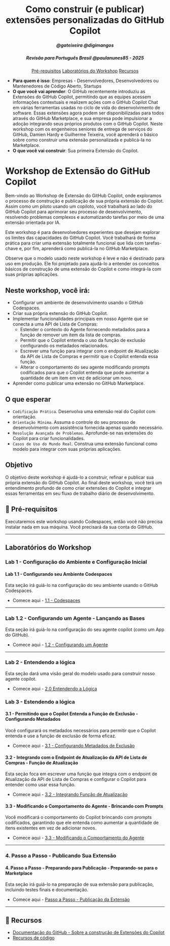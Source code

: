 <h1 align="center">Como construir (e publicar) extensões personalizadas do GitHub Copilot</h1>
<h5 align="center">@gateixeira @digimangos</h5>
<h5 align="center">Revisão para Português Brasil @paulanunes85 - 2025</h5>

<p align="center">
  <a href="#mega-prerequisites">Pré-requisitos</a>
  <a href="#workshop-labs">Laboratórios do Workshop</a>
  <a href="#book-resources">Recursos</a>
</p>

- **Para quem é isso**: Empresas - Desenvolvedores, Desenvolvedores ou Mantenedores de Código Aberto, Startups
- **O que você vai aprender**: O GitHub recentemente introduziu as Extensões do GitHub Copilot, permitindo que as equipes acessem informações contextuais e realizem ações com o GitHub Copilot Chat em várias ferramentas usadas no ciclo de vida do desenvolvimento de software. Essas extensões agora podem ser disponibilizadas para todos através do GitHub Marketplace, e sua empresa pode impulsionar a adoção integrando seus próprios produtos com o GitHub Copilot. Neste workshop com os engenheiros seniores de entrega de serviços do GitHub, Damien Hardy e Guilherme Teixeira, você aprenderá o básico sobre como construir uma extensão personalizada e publicá-la no Marketplace.
- **O que você vai construir**: Sua primeira Extensão do Copilot.

# Workshop de Extensão do GitHub Copilot

Bem-vindo ao Workshop de Extensão do GitHub Copilot, onde exploramos o processo de construção e publicação de sua própria extensão do Copilot. Assim como um piloto usando um copiloto, você trabalhará ao lado do GitHub Copilot para aprimorar seu processo de desenvolvimento, resolvendo problemas complexos e automatizando tarefas por meio de uma extensão orientada por IA.

Este workshop é para desenvolvedores experientes que desejam explorar os limites das capacidades do GitHub Copilot. Você trabalhará de forma prática para criar uma extensão totalmente funcional que lida com tarefas-chave e, por fim, aprenderá como publicá-la no GitHub Marketplace.

Observe que o modelo usado neste workshop é leve e não é destinado para uso em produção. Ele foi projetado para ajudá-lo a entender os conceitos básicos de construção de uma extensão do Copilot e como integrá-la com suas próprias aplicações.

## Neste workshop, você irá:

- Configurar um ambiente de desenvolvimento usando o GitHub Codespaces.
- Criar sua própria extensão do GitHub Copilot.
- Implementar funcionalidades principais em nosso Agente que se conecta a uma API de Lista de Compras:
  - Estender o contexto do Agente fornecendo metadados para a função de remover um item da lista de compras.
  - Permitir que o Copilot entenda o uso da função de exclusão configurando os metadados relacionados.
  - Escrever uma função para integrar com o endpoint de Atualização da API de Lista de Compras e permitir que o Copilot entenda essa função.
  - Alterar o comportamento do seu agente modificando prompts codificados para que o Copilot entenda que pode aumentar a quantidade de um item em vez de adicionar um novo.
- Aprender como publicar uma extensão no GitHub Marketplace.

## O que esperar

- `Codificação Prática`. Desenvolva uma extensão real do Copilot com orientação.
- `Orientação Mínima`. Assuma o controle do seu processo de desenvolvimento com assistência fornecida apenas quando necessário.
- `Resolução Avançada de Problemas`. Aprofunde-se nas extensões do Copilot para criar funcionalidades.
- `Casos de Uso do Mundo Real`. Construa uma extensão funcional como modelo para integrar com suas próprias aplicações.

## Objetivo

O objetivo deste workshop é ajudá-lo a construir, refinar e publicar sua própria extensão do GitHub Copilot. Ao final deste workshop, você terá um entendimento profundo de como criar extensões do Copilot e integrar essas ferramentas em seu fluxo de trabalho diário de desenvolvimento.

## :mega: Pré-requisitos
Executaremos este workshop usando Codespaces, então você não precisa instalar nada em sua máquina. Você precisará da sua conta do GitHub.

---

## Laboratórios do Workshop

### Lab 1 - Configuração do Ambiente e Configuração Inicial

#### Lab 1.1 - Configurando seu Ambiente Codespaces
Esta seção irá guiá-lo na configuração do seu ambiente usando o GitHub Codespaces.

- Comece aqui - [1.1 - Codespaces](./labs/Lab%201.1%20-%20Codespaces/README.md)

---

### Lab 1.2 - Configurando um Agente - Lançando as Bases
Esta seção irá guiá-lo na configuração do seu agente copilot (como um App do GitHub).

- Comece aqui - [1.2 - Configurando um Agente](./labs/Lab%201.2%20-%20Configuring%20an%20Agent/README.md)

---

### Lab 2 - Entendendo a lógica
Esta seção dará uma visão geral do modelo usado para construir nosso agente copilot.

- Comece aqui - [2.0 Entendendo a Lógica](./labs/Lab%202.0%20-%20Understanding%20the%20Logic/README.md)

### Lab 3 - Estendendo a lógica

#### 3.1 - Permitindo que o Copilot Entenda a Função de Exclusão - Configurando Metadados
Você configurará os metadados necessários para permitir que o Copilot entenda e use a função de exclusão de forma eficaz.

- Comece aqui - [3.1 - Configurando Metadados de Exclusão](./labs/Lab%203.1%20-%20Configuring%20Delete%20Metadata/README.md)

#### 3.2 - Integrando com o Endpoint de Atualização da API de Lista de Compras - Função de Atualização
Esta seção foca em escrever uma função que integra com o endpoint de Atualização da API de Lista de Compras e configurar o Copilot para entender como usar essa função.

- Comece aqui - [3.2 - Integrando Função de Atualização](./labs/Lab%203.2%20-%20Integrating%20Update%20Function/README.md)

#### 3.3 - Modificando o Comportamento do Agente - Brincando com Prompts
Você modificará o comportamento do Copilot brincando com prompts codificados, garantindo que ele entenda como aumentar a quantidade de itens existentes em vez de adicionar novos.

- Comece aqui - [3.3 - Modificando o Comportamento do Agente](./labs/Lab%203.3%20-%20Modifying%20Agent%20Behaviour/README.md)

---

### 4. Passo a Passo - Publicando Sua Extensão

#### 4. Passo a Passo - Preparando para Publicação - Preparando-se para o Marketplace
Esta seção irá guiá-lo na preparação de sua extensão para publicação, incluindo testes finais e documentação.

- Comece aqui - [Passo a Passo - Publicação da Extensão](./labs/Walkthrough%20-%20Extension%20Publication/README.md)

---

## :book: Recursos
- [Documentação do GitHub - Sobre a construção de Extensões do Copilot](https://docs.github.com/en/copilot/building-copilot-extensions/about-building-copilot-extensions)
- [Recursos de código](https://github.com/copilot-extensions)